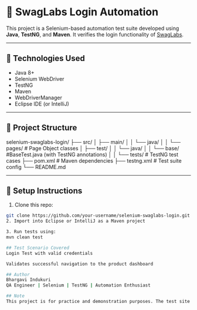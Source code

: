 # 🔐 SwagLabs Login Automation

This project is a Selenium-based automation test suite developed using **Java**, **TestNG**, and **Maven**. It verifies the login functionality of [SwagLabs](https://www.saucedemo.com/).

---

## 🚀 Technologies Used

- Java 8+
- Selenium WebDriver
- TestNG
- Maven
- WebDriverManager
- Eclipse IDE (or IntelliJ)

---

## 📁 Project Structure

selenium-swaglabs-login/
├── src/
│ ├── main/
│ │ └── java/
│ │ └── pages/ # Page Object classes
│ ├── test/
│ │ └── java/
│ │ └── base/ #BaseTest.java (with TestNG annotations)
│ │ └── tests/ # TestNG test cases
├── pom.xml # Maven dependencies
├── testng.xml # Test suite config
└── README.md

---

## 🔧 Setup Instructions

1. Clone this repo:
```bash
git clone https://github.com/your-username/selenium-swaglabs-login.git
2. Import into Eclipse or IntelliJ as a Maven project

3. Run tests using:
mvn clean test

## Test Scenario Covered
Login Test with valid credentials

Validates successful navigation to the product dashboard

## Author
Bhargavi Indukuri
QA Engineer | Selenium | TestNG | Automation Enthusiast

## Note
This project is for practice and demonstration purposes. The test site https://www.saucedemo.com is publicly accessible and intended for automation learning.